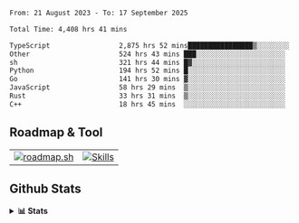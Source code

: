 <!--START_SECTION:waka-->

```txt
From: 21 August 2023 - To: 17 September 2025

Total Time: 4,408 hrs 41 mins

TypeScript                 2,875 hrs 52 mins████████████████▒░░░░░░░░   65.23 %
Other                      524 hrs 43 mins ███░░░░░░░░░░░░░░░░░░░░░░   11.90 %
sh                         321 hrs 44 mins █▓░░░░░░░░░░░░░░░░░░░░░░░   07.30 %
Python                     194 hrs 52 mins █░░░░░░░░░░░░░░░░░░░░░░░░   04.42 %
Go                         141 hrs 30 mins ▓░░░░░░░░░░░░░░░░░░░░░░░░   03.21 %
JavaScript                 58 hrs 29 mins  ▒░░░░░░░░░░░░░░░░░░░░░░░░   01.33 %
Rust                       33 hrs 31 mins  ▒░░░░░░░░░░░░░░░░░░░░░░░░   00.76 %
C++                        18 hrs 45 mins  ░░░░░░░░░░░░░░░░░░░░░░░░░   00.43 %
```

<!--END_SECTION:waka-->

## Roadmap & Tool
<table align="center">
  <tr>
    <td>
      <a href="https://roadmap.sh">
        <img src="https://roadmap.sh/card/tall/6505f3e78dfc79db2fff8e3e?variant=dark" alt="roadmap.sh" />
      </a>
    </td>
    <td>
      <a href="https://github.com/chaninlaw">
        <img src="https://skillicons.dev/icons?i=js,typescript,nodejs,nestjs,react,next,astro,html,css,tailwind,postgres,prisma,docker,git,rust,go&perline=7&theme=dark" alt="Skills" />
      </a>
    </td>
  </tr>
</table>

## Github Stats
<details close>
  <summary><b>📊 Stats</b></summary>
  <div align="center">
    
<picture>
  <source
    srcset="https://github-readme-stats.vercel.app/api?username=chaninlaw&show_icons=true&theme=dark"
    media="(prefers-color-scheme: dark)"
  />
  <source
    srcset="https://github-readme-stats.vercel.app/api?username=chaninlaw&show_icons=true"
    media="(prefers-color-scheme: light), (prefers-color-scheme: no-preference)"
  />
  <img src="https://github-readme-stats.vercel.app/api?username=chaninlaw&show_icons=true" />
</picture>
    
<picture>
  <source
    srcset="https://github-readme-stats.vercel.app/api/top-langs/?username=chaninlaw&layout=donut&theme=dark"
    media="(prefers-color-scheme: dark)"
  />
  <source
    srcset="https://github-readme-stats.vercel.app/api/top-langs/?username=chaninlaw&layout=donut"
    media="(prefers-color-scheme: light), (prefers-color-scheme: no-preference)"
  />
  <img src="https://github-readme-stats.vercel.app/api/top-langs/?username=chaninlaw&layout=donut" />
</picture>
    
  </div>
  
</details>

